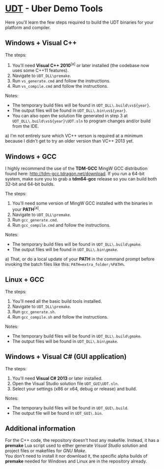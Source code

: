 # [UDT](https://github.com/mightycow/uberdemotools) - Uber Demo Tools

Here you'll learn the few steps required to build the UDT binaries for your platform and compiler.

Windows + Visual C++
--------------------

The steps:

1. You'll need **Visual C++ 2010**<sup>[a]</sup> or later installed (the codebase now uses some C++11 features).
2. Navigate to `UDT_DLL\premake`.
3. Run `vs_generate.cmd` and follow the instructions.
4. Run `vs_compile.cmd` and follow the instructions.

Notes:

* The temporary build files will be found in `UDT_DLL\.build\vs${year}`.
* The output files will be found in `UDT_DLL\.bin\vs${year}`.
* You can also open the solution file generated in step 3 at `UDT_DLL\.build\vs${year}\UDT.sln` to program changes and/or build from the IDE.

a) I'm not entirely sure which VC++ verson is required at a minimum because I didn't get to try an older version than VC++ 2013 yet.

Windows + GCC
-------------

I highly recommend the use of the **TDM-GCC** MingW GCC distribution found here: http://tdm-gcc.tdragon.net/download.
If you run a 64-bit system, make sure you to grab a **tdm64-gcc** release so you can build both 32-bit and 64-bit builds.

The steps:

1. You'll need some version of MingW GCC installed with the binaries in your **PATH**<sup>[a]</sup>.
2. Navigate to `UDT_DLL\premake`.
3. Run `gcc_generate.cmd`.
4. Run `gcc_compile.cmd` and follow the instructions.

Notes:

* The temporary build files will be found in `UDT_DLL\.build\gmake`.
* The output files will be found in `UDT_DLL\.bin\gmake`.

a) That, or do a local update of your **PATH** in the command prompt before invoking the batch files like this: `PATH=extra_folder;%PATH%`.

Linux + GCC
-----------

The steps:

1. You'll need all the basic build tools installed.
2. Navigate to `UDT_DLL\premake`.
3. Run `gcc_generate.sh`.
4. Run `gcc_compile.sh` and follow the instructions.

Notes:

* The temporary build files will be found in `UDT_DLL\.build\gmake`.
* The output files will be found in `UDT_DLL\.bin\gmake`.

Windows + Visual C# (GUI application)
-------------------------------------

The steps:

1. You'll need **Visual C# 2013** or later installed.
2. Open the Visual Studio solution file `UDT_GUI\UDT.sln`.
3. Select your settings (x86 or x64, debug or release) and build.

Notes:

* The temporary build files will be found in `UDT_GUI\.build`.
* The output file will be found in `UDT_GUI\.bin`.

Additional information
----------------------

For the C++ code, the repository doesn't host any makefile. Instead, it has a **premake** Lua script used to either generate *Visual Studio* solution and project files or makefiles for *GNU Make*.  
You don't need to install it nor download it, the specific alpha builds of **premake** needed for Windows and Linux are in the repository already.
